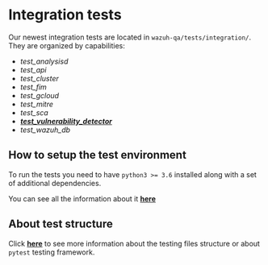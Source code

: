 
# Integration tests

Our newest integration tests are located in `wazuh-qa/tests/integration/`. They are organized by capabilities:

- _test_analysisd_
- _test_api_
- _test_cluster_
- _test_fim_
- _test_gcloud_
- _test_mitre_
- _test_sca_
- **[_test_vulnerability_detector_](test_vulnerability_detector)**
- _test_wazuh_db_

## How to setup the test environment

To run the tests you need to have `python3 >= 3.6` installed along with a set of additional dependencies.

You can see all the information about it **[here](set_up_environment.md)**

##  About test structure

Click **[here](help.md)** to see more information about the testing files structure or about `pytest` testing framework.
